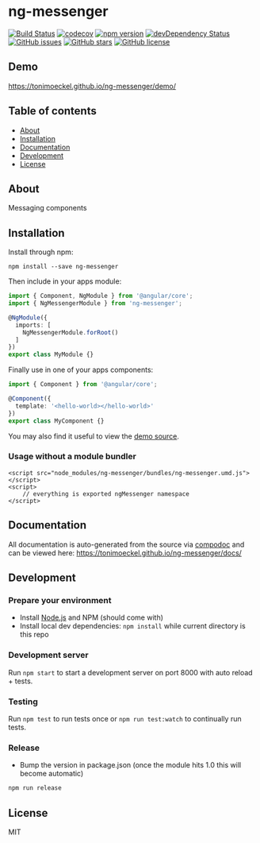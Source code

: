 # ng-messenger
[![Build Status](https://travis-ci.org/tonimoeckel/ng-messenger.svg?branch=master)](https://travis-ci.org/tonimoeckel/ng-messenger)
[![codecov](https://codecov.io/gh/tonimoeckel/ng-messenger/branch/master/graph/badge.svg)](https://codecov.io/gh/tonimoeckel/ng-messenger)
[![npm version](https://badge.fury.io/js/ng-messenger.svg)](http://badge.fury.io/js/ng-messenger)
[![devDependency Status](https://david-dm.org/tonimoeckel/ng-messenger/dev-status.svg)](https://david-dm.org/tonimoeckel/ng-messenger?type=dev)
[![GitHub issues](https://img.shields.io/github/issues/tonimoeckel/ng-messenger.svg)](https://github.com/tonimoeckel/ng-messenger/issues)
[![GitHub stars](https://img.shields.io/github/stars/tonimoeckel/ng-messenger.svg)](https://github.com/tonimoeckel/ng-messenger/stargazers)
[![GitHub license](https://img.shields.io/badge/license-MIT-blue.svg)](https://raw.githubusercontent.com/tonimoeckel/ng-messenger/master/LICENSE)

## Demo
https://tonimoeckel.github.io/ng-messenger/demo/

## Table of contents

- [About](#about)
- [Installation](#installation)
- [Documentation](#documentation)
- [Development](#development)
- [License](#license)

## About

Messaging components

## Installation

Install through npm:
```
npm install --save ng-messenger
```

Then include in your apps module:

```typescript
import { Component, NgModule } from '@angular/core';
import { NgMessengerModule } from 'ng-messenger';

@NgModule({
  imports: [
    NgMessengerModule.forRoot()
  ]
})
export class MyModule {}
```

Finally use in one of your apps components:
```typescript
import { Component } from '@angular/core';

@Component({
  template: '<hello-world></hello-world>'
})
export class MyComponent {}
```

You may also find it useful to view the [demo source](https://github.com/tonimoeckel/ng-messenger/blob/master/demo/demo.component.ts).

### Usage without a module bundler
```
<script src="node_modules/ng-messenger/bundles/ng-messenger.umd.js"></script>
<script>
    // everything is exported ngMessenger namespace
</script>
```

## Documentation
All documentation is auto-generated from the source via [compodoc](https://compodoc.github.io/compodoc/) and can be viewed here:
https://tonimoeckel.github.io/ng-messenger/docs/

## Development

### Prepare your environment
* Install [Node.js](http://nodejs.org/) and NPM (should come with)
* Install local dev dependencies: `npm install` while current directory is this repo

### Development server
Run `npm start` to start a development server on port 8000 with auto reload + tests.

### Testing
Run `npm test` to run tests once or `npm run test:watch` to continually run tests.

### Release
* Bump the version in package.json (once the module hits 1.0 this will become automatic)
```bash
npm run release
```

## License

MIT

